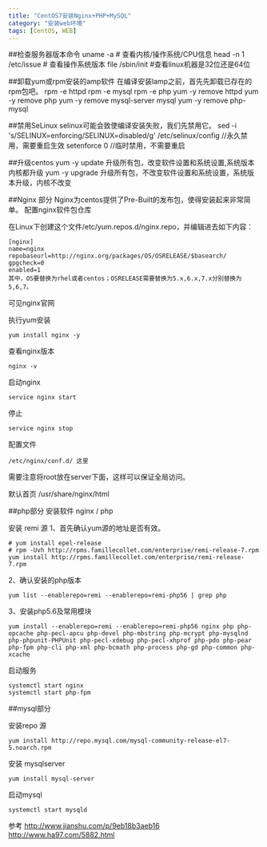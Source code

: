 ```yaml
---
title: "CentOS7安装Nginx+PHP+MySQL"
category: "安装web环境"
tags: [CentOS, WEB]
---
```


##检查服务器版本命令
	uname -a # 查看内核/操作系统/CPU信息
	head -n 1 /etc/issue # 查看操作系统版本
	file /sbin/init #查看linux机器是32位还是64位

##卸载yum或rpm安装的amp软件
	在编译安装lamp之前，首先先卸载已存在的rpm包吧。
	rpm -e httpd
	rpm -e mysql
	rpm -e php
	yum -y remove httpd
	yum -y remove php
	yum -y remove mysql-server mysql
	yum -y remove php-mysql

##禁用SeLinux
	selinux可能会致使编译安装失败，我们先禁用它。
	sed -i 's/SELINUX=enforcing/SELINUX=disabled/g' /etc/selinux/config //永久禁用，需要重启生效
	setenforce 0 //临时禁用，不需要重启

##升级centos
	yum -y update
	升级所有包，改变软件设置和系统设置,系统版本内核都升级
	yum -y upgrade
	升级所有包，不改变软件设置和系统设置，系统版本升级，内核不改变

##Nginx 部分
Nginx为centos提供了Pre-Built的发布包，使得安装起来非常简单。
配置nginx软件包仓库

在Linux下创建这个文件/etc/yum.repos.d/nginx.repo，并编辑进去如下内容：

	[nginx]
	name=nginx
	repobaseurl=http://nginx.org/packages/OS/OSRELEASE/$basearch/
	gpgcheck=0
	enabled=1
	其中，OS要替换为rhel或者centos；OSRELEASE需要替换为5.x,6.x,7.x分别替换为5,6,7。

可见nginx官网

执行yum安装
	
	yum install nginx -y

查看nginx版本

	nginx -v
启动nginx

	service nginx start
停止

	service nginx stop
配置文件

	/etc/nginx/conf.d/ 这里
需要注意将root放在server下面，这样可以保证全局访问。

默认首页 /usr/share/nginx/html

##php部分
安装软件 nginx / php

安装 remi 源
1、首先确认yum源的地址是否有效。

	# yum install epel-release
	# rpm -Uvh http://rpms.famillecollet.com/enterprise/remi-release-7.rpm
	yum install http://rpms.famillecollet.com/enterprise/remi-release-7.rpm

2、确认安装的php版本

	yum list --enablerepo=remi --enablerepo=remi-php56 | grep php

3、安装php5.6及常用模块

	yum install --enablerepo=remi --enablerepo=remi-php56 nginx php php-opcache php-pecl-apcu php-devel php-mbstring php-mcrypt php-mysqlnd php-phpunit-PHPUnit php-pecl-xdebug php-pecl-xhprof php-pdo php-pear php-fpm php-cli php-xml php-bcmath php-process php-gd php-common php-xcache

启动服务
	
	systemctl start nginx
	systemctl start php-fpm

##mysql部分

安装repo 源
	
	yum install http://repo.mysql.com/mysql-community-release-el7-5.noarch.rpm

安装 mysqlserver
	
	yum install mysql-server

启动mysql
	
	systemctl start mysqld

参考
http://www.jianshu.com/p/9eb18b3aeb16
http://www.ha97.com/5882.html